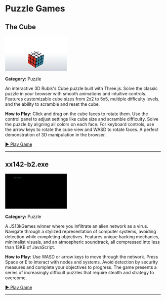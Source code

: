 # Puzzle Games

## The Cube

<img src="../games/the-cube/images/thumb.jpg" alt="The Cube thumbnail" width="200">

**Category:** Puzzle

An interactive 3D Rubik's Cube puzzle built with Three.js. Solve the classic puzzle in your browser with smooth animations and intuitive controls. Features customizable cube sizes from 2x2 to 5x5, multiple difficulty levels, and the ability to scramble and reset the cube.

**How to Play:** Click and drag on the cube faces to rotate them. Use the control panel to adjust settings like cube size and scramble difficulty. Solve the puzzle by aligning all colors on each face. For keyboard controls, use the arrow keys to rotate the cube view and WASD to rotate faces. A perfect demonstration of 3D manipulation in the browser.

[▶ Play Game](https://codepen.io/bsehovac/pen/EMyWVv)

---

## xx142-b2.exe

<img src="../games/xx142-b2-exe/images/thumb.jpg" alt="xx142-b2.exe thumbnail" width="200">

**Category:** Puzzle

A JS13kGames winner where you infiltrate an alien network as a virus. Navigate through a stylized representation of computer systems, avoiding detection while completing objectives. Features unique hacking mechanics, minimalist visuals, and an atmospheric soundtrack, all compressed into less than 13KB of JavaScript.

**How to Play:** Use WASD or arrow keys to move through the network. Press Space or E to interact with nodes and systems. Avoid detection by security measures and complete your objectives to progress. The game presents a series of increasingly difficult puzzles that require stealth and strategy to overcome.

[▶ Play Game](https://js13kgames.com/games/xx142-b2exe/index.html)

---

